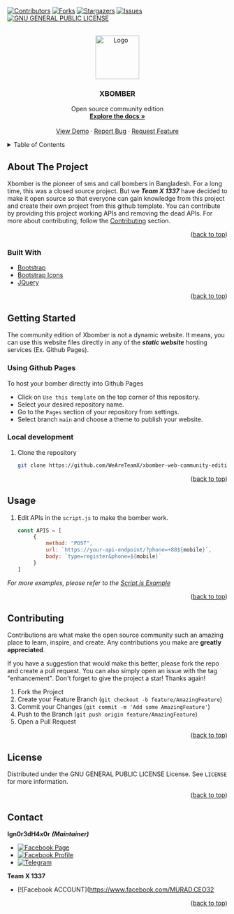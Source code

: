<div id="top"></div>


[![Contributors][contributors-shield]][contributors-url]
[![Forks][forks-shield]][forks-url]
[![Stargazers][stars-shield]][stars-url]
[![Issues][issues-shield]][issues-url]
[![GNU GENERAL PUBLIC LICENSE][license-shield]][license-url]



<!-- PROJECT LOGO -->
<br />
<div align="center">
  <a href="https://github.com/weareteamx/xbomber-web-community-edition">
    <img src="https://i.ibb.co/Kxfn3pJ/XBOMBER-Round.png" alt="Logo" width="100" height="100">
  </a>

<h3 align="center">XBOMBER</h3>

  <p align="center">
    Open source community edition
    <br />
    <a href="https://github.com/WeAreTeamX/xbomber-web-community-edition/blob/main/README.md"><strong>Explore the docs »</strong></a>
    <br />
    <br />
    <a href="https://weareteamx.github.io/xbomber-web-community-edition/">View Demo</a>
    ·
    <a href="https://weareteamx.github.io/xbomber-web-community-edition/issues">Report Bug</a>
    ·
    <a href="https://weareteamx.github.io/xbomber-web-community-edition/issues">Request Feature</a>
  </p>
</div>



<!-- TABLE OF CONTENTS -->
<details>
  <summary>Table of Contents</summary>
  <ol>
    <li>
      <a href="#about-the-project">About The Project</a>
      <ul>
        <li><a href="#built-with">Built With</a></li>
      </ul>
    </li>
    <li>
      <a href="#getting-started">Getting Started</a>
      <ul>
        <li><a href="#using-github-pages">Using Github Pages</a></li>
        <li><a href="#local-development">Local development</a></li>
      </ul>
    </li>
    <li><a href="#usage">Usage</a></li>
    <li><a href="#contributing">Contributing</a></li>
    <li><a href="#license">License</a></li>
    <li><a href="#contact">Contact</a></li>
  </ol>
</details>



<!-- ABOUT THE PROJECT -->
## About The Project

Xbomber is the pioneer of sms and call bombers in Bangladesh. For a long time, this was a closed source project. But we ***Team X 1337*** have decided to make it open source so that everyone can gain knowledge from this project and create their own project from this github template. You can contribute by providing this project working APIs and removing the dead APIs. For more about contributing, follow the <a href="#contributing">Contributing</a> section.

<p align="right">(<a href="#top">back to top</a>)</p>



### Built With

* [Bootstrap](https://getbootstrap.com)
* [Bootstrap Icons](https://icons.getbootstrap.com)
* [JQuery](https://jquery.com)

<p align="right">(<a href="#top">back to top</a>)</p>



<!-- GETTING STARTED -->
## Getting Started

The community edition of Xbomber is not a dynamic website. It means, you can use this website files directly in any of the ***static website*** hosting services (Ex. Github Pages).

### Using Github Pages

To host your bomber directly into Github Pages 
- Click on `Use this template` on the top corner of this repository.
- Select your desired repository name.
- Go to the `Pages` section of your repository from settings.
- Select branch `main` and choose a theme to publish your website.

### Local development

1. Clone the repository
   ```sh
   git clone https://github.com/WeAreTeamX/xbomber-web-community-edition.git
   ```

<p align="right">(<a href="#top">back to top</a>)</p>



<!-- USAGE EXAMPLES -->
## Usage

1. Edit APIs in the `script.js` to make the bomber work.
   ```js
   const APIS = [
        {
            method: "POST",
            url: `https://your-api-endpoint/?phone=+88${mobile}`,
            body: `type=register&phone=${mobile}`
        }
   ]
   ```

_For more examples, please refer to the [Script.js Example](https://github.com/WeAreTeamX/xbomber-web-community-edition/blob/main/assets/script.js)_

<p align="right">(<a href="#top">back to top</a>)</p>



<!-- CONTRIBUTING -->
## Contributing

Contributions are what make the open source community such an amazing place to learn, inspire, and create. Any contributions you make are **greatly appreciated**.

If you have a suggestion that would make this better, please fork the repo and create a pull request. You can also simply open an issue with the tag "enhancement".
Don't forget to give the project a star! Thanks again!

1. Fork the Project
2. Create your Feature Branch (`git checkout -b feature/AmazingFeature`)
3. Commit your Changes (`git commit -m 'Add some AmazingFeature'`)
4. Push to the Branch (`git push origin feature/AmazingFeature`)
5. Open a Pull Request

<p align="right">(<a href="#top">back to top</a>)</p>



<!-- LICENSE -->
## License

Distributed under the GNU GENERAL PUBLIC LICENSE License. See `LICENSE` for more information.

<p align="right">(<a href="#top">back to top</a>)</p>



<!-- CONTACT -->
## Contact

**Ign0r3dH4x0r** ***(Maintainer)***
- [![Facebook Page](https://img.shields.io/badge/Facebook-Page-1877F2?style=for-the-badge&logo=facebook&logoColor=white)](https://facebook.com/ign0r3dh4x0r)&nbsp;
- [![Facebook Profile](https://img.shields.io/badge/Facebook-Profile-1877F2?style=for-the-badge&logo=facebook&logoColor=white)](https://facebook.com/ffsowmik)&nbsp;
- [![Telegram](https://img.shields.io/badge/Telegram-ID-2CA5E0?style=for-the-badge&logo=telegram&logoColor=white)](https://t.me/xowmik)&nbsp;

**Team X 1337**
- [![Facebook ACCOUNT](https://www.facebook.com/MURAD.CEO32






<p align="right">(<a href="#top">back to top</a>)</p>



<!-- MARKDOWN LINKS & IMAGES -->
<!-- https://www.markdownguide.org/basic-syntax/#reference-style-links -->
[contributors-shield]: https://img.shields.io/github/contributors/WeAreTeamX/xbomber-web-community-edition.svg?style=for-the-badge
[contributors-url]: https://github.com/WeAreTeamX/xbomber-web-community-edition/graphs/contributors
[forks-shield]: https://img.shields.io/github/forks/WeAreTeamX/xbomber-web-community-edition.svg?style=for-the-badge
[forks-url]: https://github.com/WeAreTeamX/xbomber-web-community-edition/network/members
[stars-shield]: https://img.shields.io/github/stars/WeAreTeamX/xbomber-web-community-edition.svg?style=for-the-badge
[stars-url]: https://github.com/WeAreTeamX/xbomber-web-community-edition/stargazers
[issues-shield]: https://img.shields.io/github/issues/WeAreTeamX/xbomber-web-community-edition.svg?style=for-the-badge
[issues-url]: https://github.com/WeAreTeamX/xbomber-web-community-edition/issues
[license-shield]: https://img.shields.io/github/license/WeAreTeamX/xbomber-web-community-edition.svg?style=for-the-badge
[license-url]: https://github.com/WeAreTeamX/xbomber-web-community-edition/blob/master/LICENSE.txt
[linkedin-shield]: https://img.shields.io/badge/-LinkedIn-black.svg?style=for-the-badge&logo=linkedin&colorB=555
